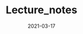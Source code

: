 ---
linktitle: ''
summary: ''
weight: 100
title: Lecture_notes
date: 2021-03-17
draft: false
type: book
authors:
- admin
tags: 
- MMWAB
categories: 
- Lecture
toc: true
profile: false
reading_time: true
share: true
featured: true
comments: true
disable_comment: false
commentable: true
editable: false
---
